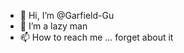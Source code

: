 - 👋 Hi, I’m @Garfield-Gu
- 👀 I’m a lazy man
- 📫 How to reach me ... forget about it

<!---
Garfield-Gu/Garfield-Gu is a ✨ special ✨ repository because its `README.md` (this file) appears on your GitHub profile.
You can click the Preview link to take a look at your changes.
--->
